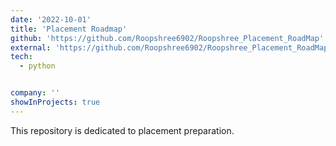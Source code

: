 ```yaml
---
date: '2022-10-01'
title: 'Placement Roadmap'
github: 'https://github.com/Roopshree6902/Roopshree_Placement_RoadMap'
external: 'https://github.com/Roopshree6902/Roopshree_Placement_RoadMap'
tech:
  - python


company: ''
showInProjects: true
---
```


This repository is dedicated to placement preparation.
